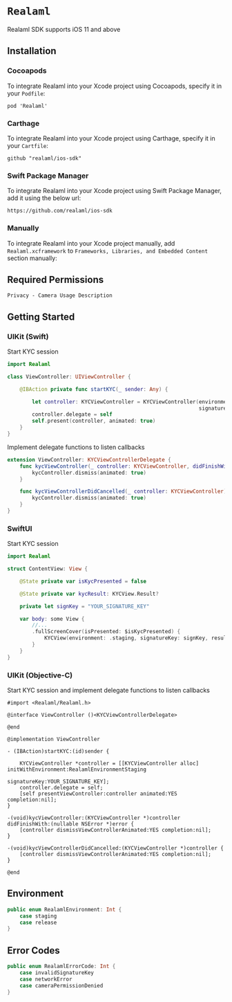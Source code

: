 # ``Realaml``

Realaml SDK supports iOS 11 and above


## Installation

### Cocoapods
To integrate Realaml into your Xcode project using Cocoapods, specify it in your `Podfile`:
```
pod 'Realaml'
```

### Carthage
To integrate Realaml into your Xcode project using Carthage, specify it in your `Cartfile`:
```
github "realaml/ios-sdk"
```

### Swift Package Manager
To integrate Realaml into your Xcode project using Swift Package Manager, add it using the below url:
```
https://github.com/realaml/ios-sdk
```

### Manually
To integrate Realaml into your Xcode project manually, add `Realaml.xcframework` to `Frameworks, Libraries, and Embedded Content` section manually:

## Required Permissions
```
Privacy - Camera Usage Description
```


## Getting Started

### UIKit (Swift)

Start KYC session
```Swift
import Realaml

class ViewController: UIViewController {

    @IBAction private func startKYC(_ sender: Any) {

        let controller: KYCViewController = KYCViewController(environment: .staging, 
                                                              signatureKey: YOUR_SIGNATURE_KEY)
        controller.delegate = self
        self.present(controller, animated: true)
    }
}
```


Implement delegate functions to listen callbacks
```Swift
extension ViewController: KYCViewControllerDelegate {
    func kycViewController(_ controller: KYCViewController, didFinishWith error: Error?) {
        kycController.dismiss(animated: true)
    }

    func kycViewControllerDidCancelled(_ controller: KYCViewController) {
        kycController.dismiss(animated: true)
    }
}
```


### SwiftUI

Start KYC session
```Swift
import Realaml

struct ContentView: View {

    @State private var isKycPresented = false

    @State private var kycResult: KYCView.Result?

    private let signKey = "YOUR_SIGNATURE_KEY"

    var body: some View {
        //...
        .fullScreenCover(isPresented: $isKycPresented) {
            KYCView(environment: .staging, signatureKey: signKey, result: $kycResult)
        }
    }
}
```


### UIKit (Objective-C)

Start KYC session and implement delegate functions to listen callbacks
```objc
#import <Realaml/Realaml.h>

@interface ViewController ()<KYCViewControllerDelegate>

@end

@implementation ViewController

- (IBAction)startKYC:(id)sender {

    KYCViewController *controller = [[KYCViewController alloc] initWithEnvironment:RealamlEnvironmentStaging 
                                                                      signatureKey:YOUR_SIGNATURE_KEY];
    controller.delegate = self;
    [self presentViewController:controller animated:YES completion:nil];
}

-(void)kycViewController:(KYCViewController *)controller didFinishWith:(nullable NSError *)error {
    [controller dismissViewControllerAnimated:YES completion:nil];
}

-(void)kycViewControllerDidCancelled:(KYCViewController *)controller {
    [controller dismissViewControllerAnimated:YES completion:nil];
}

@end
```

## Environment

```Swift
public enum RealamlEnvironment: Int {
    case staging
    case release
}
```

## Error Codes

```Swift
public enum RealamlErrorCode: Int {
    case invalidSignatureKey
    case networkError
    case cameraPermissionDenied
}
```

